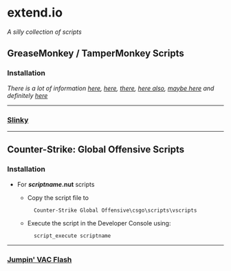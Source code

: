 # extend.io
_A silly collection of scripts_

## GreaseMonkey / TamperMonkey Scripts

### Installation

_There is a lot of information [here](https://greasyfork.org/en), [here](https://www.userscript.zone/howto), [there](https://openuserjs.org/), [here also](https://gist.github.com/search?l=JavaScript&o=desc&q=%22%3D%3DUserScript%3D%3D%22&s=updated), [maybe here](https://www.tampermonkey.net/scripts.php) and definitely [here](https://www.google.com)_

--------------------

### [Slinky](https://github.com/KayserSoze42/extend.io/new/main/src/SlinkySearch/JS)

--------------------

## Counter-Strike: Global Offensive Scripts

### Installation

- For _**scriptname**_**.nut** scripts
    
    * Copy the script file to 
    
            Counter-Strike Global Offensive\csgo\scripts\vscripts
            
    * Execute the script in the Developer Console using:
    
            script_execute scriptname
            
--------------------

### [Jumpin' VAC Flash](https://github.com/KayserSoze42/extend.io/tree/main/src/jumpinvacflash)
